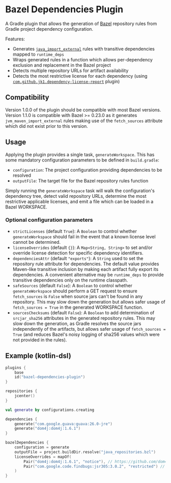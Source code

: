 # Bazel Dependencies Plugin

A Gradle plugin that allows the generation of [Bazel][1] repository rules from
Gradle project dependency configuration.

Features:
* Generates [`java_import_external`][2] rules with transitive dependencies
  mapped to `runtime_deps`
* Wraps generated rules in a function which allows per-dependency exclusion and
  replacement in the Bazel project
* Detects multiple repository URLs for artifact availability
* Detects the most restrictive license for each dependency (using
  [`com.github.jk1.dependency-license-report`][3] plugin)

## Compatibility

Version 1.0.0 of the plugin should be compatible with most Bazel versions.
Version 1.1.0 is compatible with Bazel &gt;= 0.23.0 as it generates
`jvm_maven_import_external` rules making use of the `fetch_sources` attribute
which did not exist prior to this version.

## Usage

Applying the plugin provides a single task, `generateWorkspace`. This has some
mandatory configuration parameters to be defined in `build.gradle`:

* `configuration`: The project configuration providing dependencies to be
  resolved
* `outputFile`: The target file for the Bazel repository rules function

Simply running the `generateWorkspace` task will walk the configuration's
dependency tree, detect valid repository URLs, determine the most restrictive
applicable licenses, and emit a file which can be loaded in a Bazel WORKSPACE.

### Optional configuration parameters

* `strictLicenses` (default `True`): A `Boolean` to control whether
  `generateWorkspace` should fail in the event that a known license level
  cannot be determined.
* `licenseOverrides` (default `{}`): A `Map<String, String>` to set and/or
  override license detection for specific dependency identifiers.
* `dependenciesAttr` (default `"exports"`): A `String` used to set the
  repository rule attribute for dependencies. The default value provides
  Maven-like transitive inclusion by making each artifact fully export its
  dependencies. A convenient alternative may be `runtime_deps` to provide
  transitive dependencies only on the runtime classpath.
* `safeSources` (default `False`): A `Boolean` to control whether 
  `generateWorkspace` should perform a GET request to ensure `fetch_sources`
  is `False` when source jars can't be found in any repository. This may
  slow down the generation but allows safer usage of `fetch_sources = True`
  in the generated WORKSPACE function.
* `sourcesChecksums` (default `False`): A `Boolean` to add determination of
  `srcjar_sha256` attributes in the generated repository rules. This may slow
  down the generation, as Gradle resolves the source jars independently of the
  artifacts, but allows safer usage of `fetch_sources = True` (and reduces
  Bazel's noisy logging of sha256 values which were not provided in the rules).

## Example (kotlin-dsl)

```kotlin
plugins {
    base
    id("bazel-dependencies-plugin")
}

repositories {
    jcenter()
}

val generate by configurations.creating

dependencies {
    generate("com.google.guava:guava:26.0-jre")
    generate("dom4j:dom4j:1.6.1")
}

bazelDependencies {
    configuration = generate
    outputFile = project.buildDir.resolve("java_repositories.bzl")
    licenseOverrides = mapOf(
        Pair("dom4j:dom4j:1.6.1", "notice"), // https://github.com/dom4j/dom4j/blob/master/LICENSE
        Pair("com.google.code.findbugs:jsr305:3.0.2", "restricted") // overrides "notice"
    )
}
```

[1]: https://bazel.build
[2]: https://github.com/bazelbuild/bazel/blob/master/tools/build_defs/repo/java.bzl
[3]: https://github.com/jk1/Gradle-License-Report